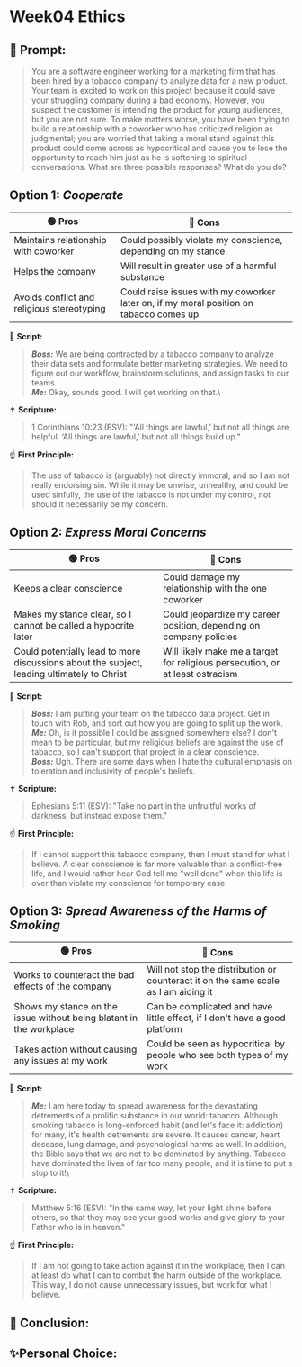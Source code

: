 # Week04 Ethics
## 🤔 Prompt:
> You are a software engineer working for a marketing firm that has been hired by a tobacco company to analyze data for a new product. Your team is excited to work on this project because it could save your struggling company during a bad economy. However, you suspect the customer is intending the product for young audiences, but you are not sure. To make matters worse, you have been trying to build a relationship with a coworker who has criticized religion as judgmental; you are worried that taking a moral stand against this product could come across as hypocritical and cause you to lose the opportunity to reach him just as he is softening to spiritual conversations. What are three possible responses? What do you do?

## Option 1: _Cooperate_

| 🟢 Pros      | 🔴 Cons       |
| ------------- | ------------- |
| Maintains relationship with coworker | Could possibly violate my conscience, depending on my stance |
| Helps the company | Will result in greater use of a harmful substance |
| Avoids conflict and religious stereotyping | Could raise issues with my coworker later on, if my moral position on tabacco comes up |


📜 __Script:__
> ___Boss:___ We are being contracted by a tabacco company to analyze their data sets and formulate better marketing strategies. We need to figure out our workflow, brainstorm solutions, and assign tasks to our teams.\
> ___Me:___ Okay, sounds good. I will get working on that.\

✝ __Scripture:__
> 1 Corinthians 10:23 (ESV): "‘All things are lawful,’ but not all things are helpful. ‘All things are lawful,’ but not all things build up."

☝ __First Principle:__
> The use of tabacco is (arguably) not directly immoral, and so I am not really endorsing sin. While it may be unwise, unhealthy, and could be used sinfully, the use of the tabacco is not under my control, not should it necessarily be my concern.

## Option 2: _Express Moral Concerns_

| 🟢 Pros      | 🔴 Cons       |
| ------------- | ------------- |
| Keeps a clear conscience | Could damage my relationship with the one coworker |
| Makes my stance clear, so I cannot be called a hypocrite later | Could jeopardize my career position, depending on company policies |
| Could potentially lead to more discussions about the subject, leading ultimately to Christ | Will likely make me a target for religious persecution, or at least ostracism |

📜 __Script:__
> ___Boss:___ I am putting your team on the tabacco data project. Get in touch with Rob, and sort out how you are going to split up the work.\
> ___Me:___ Oh, is it possible I could be assigned somewhere else? I don't mean to be particular, but my religious beliefs are against the use of tabacco, so I can't support that project in a clear conscience.\
> ___Boss:___ Ugh. There are some days when I hate the cultural emphasis on toleration and inclusivity of people's beliefs.

✝ __Scripture:__
> Ephesians 5:11 (ESV): "Take no part in the unfruitful works of darkness, but instead expose them."

☝ __First Principle:__
> If I cannot support this tabacco company, then I must stand for what I believe. A clear conscience is far more valuable than a conflict-free life, and I would rather hear God tell me "well done" when this life is over than violate my conscience for temporary ease.

## Option 3: _Spread Awareness of the Harms of Smoking_

| 🟢 Pros      | 🔴 Cons       |
| ------------- | ------------- |
| Works to counteract the bad effects of the company | Will not stop the distribution or counteract it on the same scale as I am aiding it |
| Shows my stance on the issue without being blatant in the workplace | Can be complicated and have little effect, if I don't have a good platform |
| Takes action without causing any issues at my work | Could be seen as hypocritical by people who see both types of my work |

📜 __Script:__
> ___Me:___ I am here today to spread awareness for the devastating detrements of a prolific substance in our world: tabacco. Although smoking tabacco is long-enforced habit (and let's face it: addiction) for many, it's health detrements are severe. It causes cancer, heart desease, lung damage, and psychological harms as well. In addition, the Bible says that we are not to be dominated by anything. Tabacco have dominated the lives of far too many people, and it is time to put a stop to it!\

✝ __Scripture:__
> Matthew 5:16 (ESV): "In the same way, let your light shine before others, so that they may see your good works and give glory to your Father who is in heaven."

☝ __First Principle:__
> If I am not going to take action against it in the workplace, then I can at least do what I can to combat the harm outside of the workplace. This way, I do not cause unnecessary issues, but work for what I believe.

## 🏁 Conclusion:
> 

## ✨Personal Choice:
> 